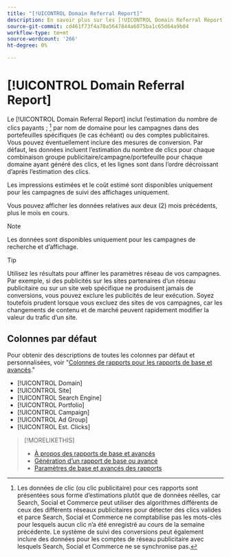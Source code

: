 ```yaml
---
title: "[!UICONTROL Domain Referral Report]"
description: En savoir plus sur les [!UICONTROL Domain Referral Report].
source-git-commit: cd461f73f4a70a5647844a6075ba1c65d64a9b04
workflow-type: tm+mt
source-wordcount: '266'
ht-degree: 0%

---
```


# [!UICONTROL Domain Referral Report]

<!-- If we remove this report, also remove concept topic "Domain Optimization." -->

Le [!UICONTROL Domain Referral Report] inclut l’estimation du nombre de clics payants ; [^1] par nom de domaine pour les campagnes dans des portefeuilles spécifiques (le cas échéant) ou des comptes publicitaires. Vous pouvez éventuellement inclure des mesures de conversion. Par défaut, les données incluent l’estimation du nombre de clics pour chaque combinaison groupe publicitaire/campagne/portefeuille pour chaque domaine ayant généré des clics, et les lignes sont dans l’ordre décroissant d’après l’estimation des clics.

Les impressions estimées et le coût estimé sont disponibles uniquement pour les campagnes de suivi des affichages uniquement.

Vous pouvez afficher les données relatives aux deux (2) mois précédents, plus le mois en cours.

>[!NOTE]
>
>Les données sont disponibles uniquement pour les campagnes de recherche et d’affichage.

>[!TIP]
>
>Utilisez les résultats pour affiner les paramètres réseau de vos campagnes. Par exemple, si des publicités sur les sites partenaires d’un réseau publicitaire ou sur un site web spécifique ne produisent jamais de conversions, vous pouvez exclure les publicités de leur exécution. Soyez toutefois prudent lorsque vous excluez des sites de vos campagnes, car les changements de contenu et de marché peuvent rapidement modifier la valeur du trafic d’un site.

[^1]: Les données de clic (ou clic publicitaire) pour ces rapports sont présentées sous forme d’estimations plutôt que de données réelles, car Search, Social et Commerce peut utiliser des algorithmes différents de ceux des différents réseaux publicitaires pour détecter des clics valides et parce Search, Social et Commerce ne comptabilise pas les mots-clés pour lesquels aucun clic n’a été enregistré au cours de la semaine précédente. Le système de suivi des conversions peut également inclure des données pour les comptes de réseau publicitaire avec lesquels Search, Social et Commerce ne se synchronise pas.

## Colonnes par défaut

Pour obtenir des descriptions de toutes les colonnes par défaut et personnalisées, voir &quot;[Colonnes de rapports pour les rapports de base et avancés](basic-advanced-report-columns.md).&quot;

* [!UICONTROL Domain]
* [!UICONTROL Site]
* [!UICONTROL Search Engine]
* [!UICONTROL Portfolio]
* [!UICONTROL Campaign]
* [!UICONTROL Ad Group]
* [!UICONTROL Est. Clicks]

>[!MORELIKETHIS]
>
>* [À propos des rapports de base et avancés](basic-advanced-report-about.md)
>* [Génération d’un rapport de base ou avancé](basic-advanced-report-generate.md)
>* [Paramètres de base et avancés des rapports](basic-advanced-report-settings.md)

